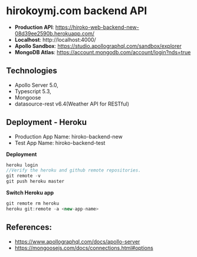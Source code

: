 # hirokoymj.com backend API

- **Production API**: https://hiroko-web-backend-new-08d39ee2590b.herokuapp.com/
- **Localhost**: http://localhost:4000/
- **Apollo Sandbox**: https://studio.apollographql.com/sandbox/explorer
- **MongoDB Atlas**: https://account.mongodb.com/account/login?nds=true

## Technologies

- Apollo Server 5.0,
- Typescript 5.3,
- Mongoose
- datasource-rest v6.4(Weather API for RESTful)

## Deployment - Heroku

- Production App Name: hiroko-backend-new
- Test App Name: hiroko-backend-test

**Deployment**

```js
heroku login
//Verify the heroku and github remote repositories.
git remote -v
git push heroku master
```

**Switch Heroku app**

```js
git remote rm heroku
heroku git:remote -a <new-app-name>
```

## References:

- https://www.apollographql.com/docs/apollo-server
- https://mongoosejs.com/docs/connections.html#options

